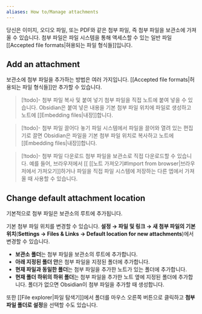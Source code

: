 ```yaml
---
aliases: How to/Manage attachments
---
```

당신은 이미지, 오디오 파일, 또는 PDF와 같은 첨부 파일, 즉 첨부 파일을 보관소에 가져올 수 있습니다. 첨부 파일은 파일 시스템을 통해 액세스할 수 있는 일반 파일[[Accepted file formats|혀용되는 파일 형식들]]입니다.

## Add an attachment

보관소에 첨부 파일을 추가하는 방법은 여러 가지입니다. [[Accepted file formats|허용되는 파일 형식들]]만 추가할 수 있습니다.


> [!todo]- 첨부 파일 복사 및 붙여 넣기
> 첨부 파일을 직접 노트에 붙여 넣을 수 있습니다. Obsidian은 붙여 넣은 내용을 기본 첨부 파일 위치에 파일로 생성하고 노트에 [[Embedding files|내장]]합니다.

> [!todo]- 첨부 파일 끌어다 놓기
> 파일 시스템에서 파일을 끌어와 열려 있는 편집기로 끌면 Obsidian은 파일을 기본 첨부 파일 위치로 복사하고 노트에 [[Embedding files|내장]]합니다.

 > [!todo]- 첨부 파일 다운로드
 > 첨부 파일을 보관소로 직접 다운로드할 수 있습니다. 예를 들어, 브라우저에서 [[  [[노트 가져오기#Import from browser|브라우저에서 가져오기]]하거나 파일을 직접 파일 시스템에 저장하는 다른 엡에서 가져올 때 사용할 수 있습니다.

## Change default attachment location

기본적으로 첨부 파일은 보관소의 루트에 추가됩니다.

기본 첨부 파일 위치를 변경할 수 있습니다. **설정 → 파일 및 링크 → 새 첨부 파일의 기본 위치**(**Settings → Files & Links → Default location for new attachments**)에서 변경할 수 있습니다.

- **보관소 폴더**는 첨부 파일을 보관소의 루트에 추가합니다.
- **아래 지정된 폴더 안**은 첨부 파일을 지정된 폴더에 추가합니다.
- **현재 파일과 동일한 폴더**는 첨부 파일을 추가한 노트가 있는 폴더에 추가합니다.
- **현재 폴더 하위의 하위 폴더**는 첨부 파일을 추가한 노트 옆에 지정된 폴더에 추가합니다. 폴더가 없으면 Obsidian이 첨부 파일을 추가할 때 생성합니다.

또한 [[File explorer|파일 탐색기]]에서 폴더를 마우스 오른쪽 버튼으로 클릭하고 **첨부 파일 폴더로 설정**을 선택할 수도 있습니다.
